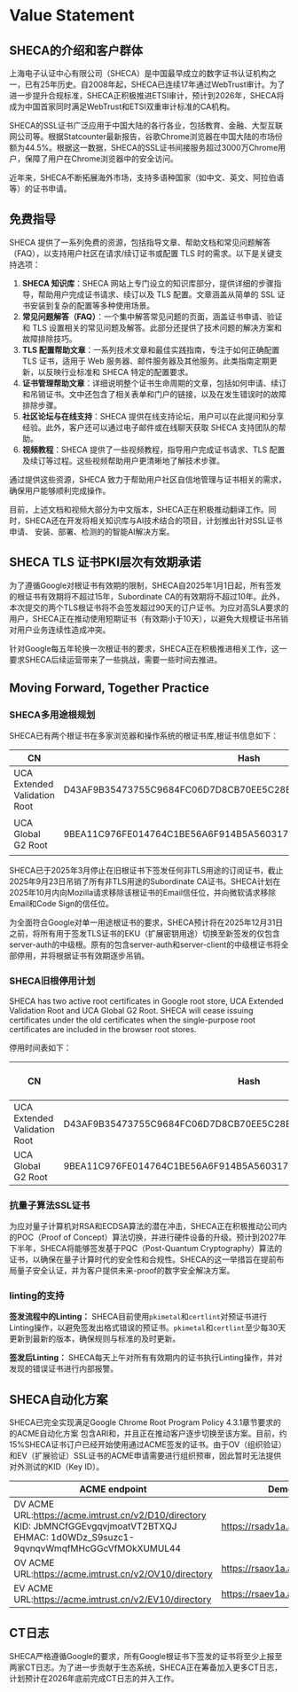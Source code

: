 



# Value Statement

## **SHECA的介绍和客户群体**

上海电子认证中心有限公司（SHECA）是中国最早成立的数字证书认证机构之一，已有25年历史。自2008年起，SHECA已连续17年通过WebTrust审计。为了进一步提升合规标准，SHECA正积极推进ETSI审计，预计到2026年，SHECA将成为中国首家同时满足WebTrust和ETSI双重审计标准的CA机构。

SHECA的SSL证书广泛应用于中国大陆的各行各业，包括教育、金融、大型互联网公司等。根据Statcounter最新报告，谷歌Chrome浏览器在中国大陆的市场份额为44.5%。根据这一数据，SHECA的SSL证书间接服务超过3000万Chrome用户，保障了用户在Chrome浏览器中的安全访问。

近年来，SHECA不断拓展海外市场，支持多语种国家（如中文、英文、阿拉伯语等）的证书申请。

## 免费指导

SHECA 提供了一系列免费的资源，包括指导文章、帮助文档和常见问题解答（FAQ），以支持用户社区在请求/续订证书或配置 TLS 时的需求。以下是关键支持选项：

1. **SHECA 知识库**：SHECA 网站上专门设立的知识库部分，提供详细的步骤指导，帮助用户完成证书请求、续订以及 TLS 配置。文章涵盖从简单的 SSL 证书安装到复杂的配置等多种使用场景。
2. **常见问题解答（FAQ）**：一个集中解答常见问题的页面，涵盖证书申请、验证和 TLS 设置相关的常见问题及解答。此部分还提供了技术问题的解决方案和故障排除技巧。
3. **TLS 配置帮助文章**：一系列技术文章和最佳实践指南，专注于如何正确配置 TLS 证书，适用于 Web 服务器、邮件服务器及其他服务。此类指南定期更新，以反映行业标准和 SHECA 特定的配置要求。
4. **证书管理帮助文章**：详细说明整个证书生命周期的文章，包括如何申请、续订和吊销证书。文中还包含了相关表单和门户的链接，以及在发生错误时的故障排除步骤。
5. **社区论坛与在线支持**：SHECA 提供在线支持论坛，用户可以在此提问和分享经验。此外，客户还可以通过电子邮件或在线聊天获取 SHECA 支持团队的帮助。
6. **视频教程**：SHECA 提供了一些视频教程，指导用户完成证书请求、TLS 配置及续订等过程。这些视频帮助用户更清晰地了解技术步骤。

通过提供这些资源，SHECA 致力于帮助用户社区自信地管理与证书相关的需求，确保用户能够顺利完成操作。

目前，上述文档和视频大部分为中文版本，SHECA正在积极推动翻译工作。同时，SHECA还在开发将相关知识库与AI技术结合的项目，计划推出针对SSL证书申请、 安装、部署、检测的的智能AI解决方案。



## SHECA TLS 证书PKI层次有效期承诺

为了遵循Google对根证书有效期的限制，SHECA自2025年1月1日起，所有签发的根证书有效期将不超过15年，Subordinate CA的有效期将不超过10年。此外，本次提交的两个TLS根证书将不会签发超过90天的订户证书。为应对高SLA要求的用户，SHECA正在推动使用短期证书（有效期小于10天），以避免大规模证书吊销对用户业务连续性造成冲突。

针对Google每五年轮换一次根证书的要求，SHECA正在积极推进相关工作，这一要求SHECA后续运营带来了一些挑战，需要一些时间去推进。



## Moving Forward, Together Practice

### **SHECA多用途根规划**

SHECA已有两个根证书在多家浏览器和操作系统的根证书库,根证书信息如下：

| CN                           | Hash                                                         | Trust Bit                  |
| ---------------------------- | ------------------------------------------------------------ | -------------------------- |
| UCA Extended Validation Root | D43AF9B35473755C9684FC06D7D8CB70EE5C28E773FB294EB41EE71722924D24 | WebSite，Email，Code Sign  |
| UCA Global G2 Root           | 9BEA11C976FE014764C1BE56A6F914B5A560317ABD9988393382E5161AA0493C | WebSite，Emaill，Code Sign |

SHECA已于2025年3月停止在旧根证书下签发任何非TLS用途的订阅证书，截止2025年9月23日吊销了所有非TLS用途的Subordinate CA证书。SHECA计划在2025年10月内向Mozilla请求移除该根证书的Email信任位，并向微软请求移除Email和Code Sign的信任位。

为全面符合Google对单一用途根证书的要求，SHECA预计将在2025年12月31日之前，将所有用于签发TLS证书的EKU（扩展密钥用途）切换至新签发的仅包含server-auth的中级根。原有的包含server-auth和server-client的中级根证书将全部停用，并将根据证书有效期逐步吊销。

### **SHECA旧根停用计划**

SHECA has two active root certificates in Google root store, UCA Extended Validation Root and UCA Global G2 Root. SHECA will cease issuing certificates under the old certificates when the single-purpose root certificates are included in the browser root stores.

停用时间表如下：

| CN                           | Hash                                                         | Stop issuing certificates |
| ---------------------------- | ------------------------------------------------------------ | ------------------------- |
| UCA Extended Validation Root | D43AF9B35473755C9684FC06D7D8CB70EE5C28E773FB294EB41EE71722924D24 | 2030-12-31                |
| UCA Global G2 Root           | 9BEA11C976FE014764C1BE56A6F914B5A560317ABD9988393382E5161AA0493C | 2030-12-31                |

### 抗量子算法SSL证书

为应对量子计算机对RSA和ECDSA算法的潜在冲击，SHECA正在积极推动公司内的POC（Proof of Concept）算法切换，并进行硬件设备的升级。预计到2027年下半年，SHECA将能够签发基于PQC（Post-Quantum Cryptography）算法的证书，以确保在量子计算时代的安全性和合规性。SHECA的这一举措旨在提前布局量子安全认证，并为客户提供未来-proof的数字安全解决方案。

### linting的支持

**签发流程中的Linting：**
 SHECA目前使用`pkimetal`和`certlint`对预证书进行Linting操作，以避免签发出格式错误的预证书。`pkimetal`和`certlint`至少每30天更新到最新的版本，确保规则与标准的及时更新。

**签发后Linting：**
 SHECA每天上午对所有有效期内的证书执行Linting操作，并对发现的错误证书进行内部报警。



## **SHECA自动化方案**

SHECA已完全实现满足Google Chrome Root Program Policy  4.3.1章节要求的的ACME自动化方案 包含ARI和，并且正在推动客户逐步切换至该方案。目前，约15%SHECA证书订户已经开始使用通过ACME签发的证书。由于OV（组织验证）和EV（扩展验证）SSL证书的ACME申请需要进行组织预审，因此暂时无法提供对外测试的KID（Key ID）。

| ACME endpoint                                                | Demo Site                      |
| ------------------------------------------------------------ | ------------------------------ |
| DV ACME URL:https://acme.imtrust.cn/v2/D10/directory <br />KID: JbMNCfGGEvgqvjmoatVT2BTXQJ                                                          <br />EHMAC: 1d0WDz_S9suzc1-9qvnqvWmqfMHcGGcVfMOkXUMUL44 | https://rsadv1a.acme.sheca.com |
| OV ACME URL:https://acme.imtrust.cn/v2/OV10/directory        | https://rsaov1a.acme.sheca.com |
| EV  ACME URL:https://acme.imtrust.cn/v2/EV10/directory       | https://rsaev1a.acme.sheca.com |

## **CT日志**

SHECA严格遵循Google的要求，所有Google根证书下签发的证书将至少上报至两家CT日志。为了进一步贡献于生态系统，SHECA正在筹备加入更多CT日志，计划预计在2026年底前完成CT日志的并入工作。
